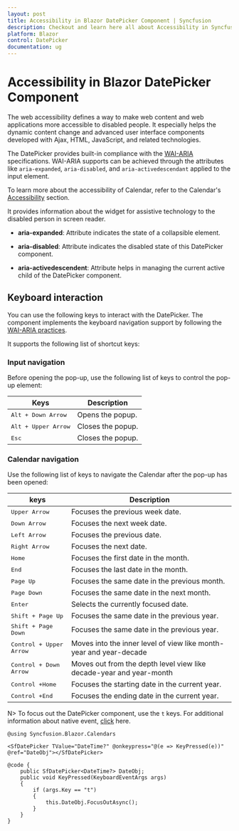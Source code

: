 ```yaml
---
layout: post
title: Accessibility in Blazor DatePicker Component | Syncfusion
description: Checkout and learn here all about Accessibility in Syncfusion Blazor DatePicker component and much more.
platform: Blazor
control: DatePicker
documentation: ug
---
```


# Accessibility in Blazor DatePicker Component

The web accessibility defines a way to make web content and web applications more accessible to disabled people. It especially helps the dynamic content change and advanced user interface components developed with Ajax, HTML, JavaScript, and related technologies.

The DatePicker provides built-in compliance with the [WAI-ARIA](https://www.w3.org/TR/wai-aria-practices/) specifications. WAI-ARIA supports can be achieved through the attributes like `aria-expanded`, `aria-disabled`, and `aria-activedescendant` applied to the input element.

To learn more about the accessibility of Calendar, refer to the Calendar's [Accessibility](../calendar/accessibility/) section.

It provides information about the widget for assistive technology to the disabled person in screen reader.

* **aria-expanded**: Attribute indicates the state of a collapsible element.

* **aria-disabled**: Attribute indicates the disabled state of this DatePicker component.

* **aria-activedescendent**: Attribute helps in managing the current active child of the DatePicker component.

## Keyboard interaction

You can use the following keys to interact with the DatePicker. The component implements the keyboard navigation support by following the [WAI-ARIA practices](https://www.w3.org/TR/wai-aria-practices/).

It supports the following list of shortcut keys:

### Input navigation

Before opening the pop-up, use the following list of keys to control the pop-up element:

| **Keys** | **Description** |
| --- | --- |
| <kbd>Alt +  Down Arrow</kbd> | Opens the popup. |
| <kbd>Alt +  Upper Arrow</kbd> | Closes the popup.|
| <kbd>Esc</kbd> | Closes the popup. |

### Calendar navigation

Use the following list of keys to navigate the Calendar after the pop-up has been opened:

| **keys** | **Description** |
| --- | --- |
| <kbd>Upper Arrow</kbd>  | Focuses the previous week date. |
| <kbd>Down Arrow</kbd>  | Focuses the next week date. |
| <kbd>Left Arrow</kbd>  | Focuses the previous date. |
| <kbd>Right Arrow</kbd>  | Focuses the next date. |
| <kbd>Home</kbd>  | Focuses the first date in the month. |
| <kbd>End</kbd>  | Focuses the last date in the month. |
| <kbd>Page Up</kbd>  | Focuses the same date in the previous month. |
| <kbd>Page Down</kbd>  | Focuses the same date in the next month. |
| <kbd>Enter</kbd>  | Selects the currently focused date. |
| <kbd>Shift + Page Up</kbd>  | Focuses the same date in the previous year. |
| <kbd>Shift + Page Down</kbd>  | Focuses the same date in the previous year. |
| <kbd>Control + Upper Arrow</kbd>  | Moves into the inner level of view like month-year and year-decade |
| <kbd>Control + Down Arrow</kbd>  | Moves out from the depth level view like decade-year and year-month |
| <kbd>Control +Home</kbd>  | Focuses the starting date in the current year. |
| <kbd>Control +End</kbd>  | Focuses the ending date in the current year. |

N> To focus out the DatePicker component, use the `t` keys. For additional information about native event, [click](./native-events/) here.

```cshtml
@using Syncfusion.Blazor.Calendars

<SfDatePicker TValue="DateTime?" @onkeypress="@(e => KeyPressed(e))" @ref="DateObj"></SfDatePicker>

@code {
    public SfDatePicker<DateTime?> DateObj;
    public void KeyPressed(KeyboardEventArgs args)
    {
        if (args.Key == "t")
        {
            this.DateObj.FocusOutAsync();
        }
    }
}
```

<!-- {% previewsample "https://blazorplayground.syncfusion.com/embed/BtLgDvXhfRDNwOhJ?appbar=false&editor=false&result=true&errorlist=false&theme=bootstrap5" %} -->